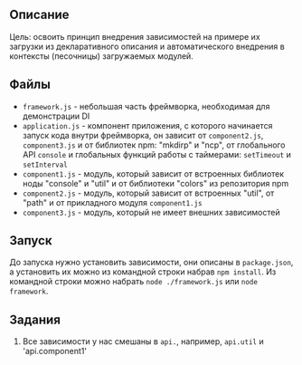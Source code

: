 ## Описание

Цель: освоить принцип внедрения зависимостей на примере их загрузки из
декларативного описания и автоматического внедрения в контексты (песочницы)
загружаемых модулей.

## Файлы

* `framework.js` - небольшая часть фреймворка, необходимая для демонстрации DI
* `application.js` - компонент приложения, с которого начинается запуск кода
  внутри фреймворка, он зависит от `component2.js`, `component3.js` и от
  библиотек npm: "mkdirp" и "ncp", от глобального API `console` и глобальных
  функций работы с таймерами: `setTimeout` и `setInterval`
* `component1.js` - модуль, который зависит от встроенных библиотек ноды
  "console" и "util" и от библиотеки "colors" из репозитория npm
* `component2.js` - модуль, который зависит от встроенных "util", от "path" и
  от прикладного модуля `component1.js`
* `component3.js` - модуль, который не имеет внешних зависимостей

## Запуск

До запуска нужно установить зависимости, они описаны в `package.json`,
а установить их можно из командной строки набрав `npm install`.
Из командной строки можно набрать `node ./framework.js` или `node framework`.

## Задания

1. Все зависимости у нас смешаны в `api.`, например, `api.util` и
'api.component1'
